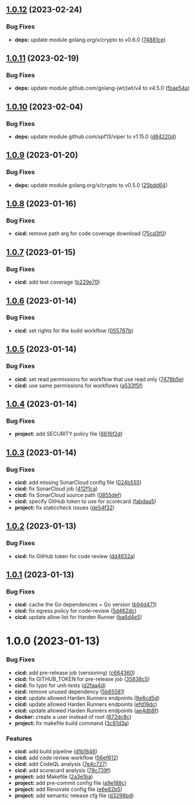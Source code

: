 ## [1.0.12](https://github.com/timoa/secure-go-backend-clean-architecture/compare/v1.0.11...v1.0.12) (2023-02-24)


### Bug Fixes

* **deps:** update module golang.org/x/crypto to v0.6.0 ([74881ce](https://github.com/timoa/secure-go-backend-clean-architecture/commit/74881ce892a0bffd38c8e6bce136ca02d97769d3))

## [1.0.11](https://github.com/timoa/secure-go-backend-clean-architecture/compare/v1.0.10...v1.0.11) (2023-02-19)


### Bug Fixes

* **deps:** update module github.com/golang-jwt/jwt/v4 to v4.5.0 ([fbae54a](https://github.com/timoa/secure-go-backend-clean-architecture/commit/fbae54abd1e1f769d4167eaa05344bade83e6e4d))

## [1.0.10](https://github.com/timoa/secure-go-backend-clean-architecture/compare/v1.0.9...v1.0.10) (2023-02-04)


### Bug Fixes

* **deps:** update module github.com/spf13/viper to v1.15.0 ([d84220d](https://github.com/timoa/secure-go-backend-clean-architecture/commit/d84220df3b82ff59d01bb16110cc1fb241ab11d6))

## [1.0.9](https://github.com/timoa/secure-go-backend-clean-architecture/compare/v1.0.8...v1.0.9) (2023-01-20)


### Bug Fixes

* **deps:** update module golang.org/x/crypto to v0.5.0 ([25bdd64](https://github.com/timoa/secure-go-backend-clean-architecture/commit/25bdd641850ed08ae6aee4b4248b100abc3f12be))

## [1.0.8](https://github.com/timoa/secure-go-backend-clean-architecture/compare/v1.0.7...v1.0.8) (2023-01-16)


### Bug Fixes

* **cicd:** remove path arg for code coverage download ([75cd3f0](https://github.com/timoa/secure-go-backend-clean-architecture/commit/75cd3f02361d756acb9d28e51580180c683674c6))

## [1.0.7](https://github.com/timoa/secure-go-backend-clean-architecture/compare/v1.0.6...v1.0.7) (2023-01-15)


### Bug Fixes

* **cicd:** add test coverage ([b229e70](https://github.com/timoa/secure-go-backend-clean-architecture/commit/b229e70f9f83fd5a678357ad3bb9a406c4bc68a6))

## [1.0.6](https://github.com/timoa/secure-go-backend-clean-architecture/compare/v1.0.5...v1.0.6) (2023-01-14)


### Bug Fixes

* **cicd:** set rights for the build workflow ([055787b](https://github.com/timoa/secure-go-backend-clean-architecture/commit/055787b71b21ab4b46c7c4310270c6a70aa05bf7))

## [1.0.5](https://github.com/timoa/secure-go-backend-clean-architecture/compare/v1.0.4...v1.0.5) (2023-01-14)


### Bug Fixes

* **cicd:** set read permissions for workflow that use read only ([7478b5e](https://github.com/timoa/secure-go-backend-clean-architecture/commit/7478b5e936fb295f42cf91303c3d18dae6a11975))
* **cicd:** use same permissions for workflows ([a533f5f](https://github.com/timoa/secure-go-backend-clean-architecture/commit/a533f5fe126ea011d409d5cd57990797b0574a78))

## [1.0.4](https://github.com/timoa/secure-go-backend-clean-architecture/compare/v1.0.3...v1.0.4) (2023-01-14)


### Bug Fixes

* **project:** add SECURITY policy file ([6616f2d](https://github.com/timoa/secure-go-backend-clean-architecture/commit/6616f2df02bc7b79201c45407ceba433eae74e7e))

## [1.0.3](https://github.com/timoa/secure-go-backend-clean-architecture/compare/v1.0.2...v1.0.3) (2023-01-14)


### Bug Fixes

* **cicd:** add missing SonarCloud config file ([024b555](https://github.com/timoa/secure-go-backend-clean-architecture/commit/024b5553b02110037f9f9ae46bd4467c5a3a95e6))
* **cicd:** fix SonarCloud job ([412f1ca](https://github.com/timoa/secure-go-backend-clean-architecture/commit/412f1cade9a1fe9f8c41dbd1eb5212d58a312591))
* **cicd:** fix SonarCloud source path ([0855def](https://github.com/timoa/secure-go-backend-clean-architecture/commit/0855def8e45914d2bc85ae1da169f2c5e728a1c1))
* **cicd:** specify GitHub token to use for scorecard ([fabdaa5](https://github.com/timoa/secure-go-backend-clean-architecture/commit/fabdaa56a36935a0e08c790c31ee8a0302e9178d))
* **project:** fix staticcheck issues ([de54f32](https://github.com/timoa/secure-go-backend-clean-architecture/commit/de54f32993eb2d689982247d5c4a0241edec4a5d))

## [1.0.2](https://github.com/timoa/secure-go-backend-clean-architecture/compare/v1.0.1...v1.0.2) (2023-01-13)


### Bug Fixes

* **cicd:** fix GitHub token for code review ([dd4632a](https://github.com/timoa/secure-go-backend-clean-architecture/commit/dd4632adb51cff6a55c264138ee653598984c2ad))

## [1.0.1](https://github.com/timoa/secure-go-backend-clean-architecture/compare/v1.0.0...v1.0.1) (2023-01-13)


### Bug Fixes

* **cicd:** cache the Go dependencies + Go version ([b94d471](https://github.com/timoa/secure-go-backend-clean-architecture/commit/b94d471ca20f05fb8d2d0f5ec12b48f4bbabaa62))
* **cicd:** fix egress policy for code-review ([5d462dc](https://github.com/timoa/secure-go-backend-clean-architecture/commit/5d462dc7e37e86329367fb1cda0fa0da18256a22))
* **cicd:** update allow list for Harden Runner ([ba6d4e5](https://github.com/timoa/secure-go-backend-clean-architecture/commit/ba6d4e54d4aff451904e63af3c7ed2b31b3f746d))

# 1.0.0 (2023-01-13)


### Bug Fixes

* **cicd:** add pre-release job (versioning) ([c664360](https://github.com/timoa/secure-go-backend-clean-architecture/commit/c664360096f7c45db75c88ce625b5d3e3f9d2ca0))
* **cicd:** fix GITHUB_TOKEN for pre-release job ([35838c5](https://github.com/timoa/secure-go-backend-clean-architecture/commit/35838c57cae77760259b5a7add0921a15d4ec600))
* **cicd:** fix typo for unit-tests ([d2faa4d](https://github.com/timoa/secure-go-backend-clean-architecture/commit/d2faa4dfbc0eb38de8d42cc15304c339fceb8ce8))
* **cicd:** remove unused dependency ([5b65581](https://github.com/timoa/secure-go-backend-clean-architecture/commit/5b6558139526b0bcd607ca0efe202c7499a6aac3))
* **cicd:** update allowed Harden Runners endpoints ([8e6cd5d](https://github.com/timoa/secure-go-backend-clean-architecture/commit/8e6cd5deb3c53cfa37c60605dae90632321b014d))
* **cicd:** update allowed Harden Runners endpoints ([efd19dc](https://github.com/timoa/secure-go-backend-clean-architecture/commit/efd19dc40c7f7e97ca294cbcf3aa21052ebfc14c))
* **cicd:** update allowed Harden Runners endpoints ([ae4db8f](https://github.com/timoa/secure-go-backend-clean-architecture/commit/ae4db8fb8d7b89bf4a8db15f5c753215dfc0615e))
* **docker:** create a user instead of root ([672dc8c](https://github.com/timoa/secure-go-backend-clean-architecture/commit/672dc8c38cc2e4f4f78c4bdbf7c1ede8df220c61))
* **project:** fix makefile build command ([3c81d3a](https://github.com/timoa/secure-go-backend-clean-architecture/commit/3c81d3a0fba075a004e60f673f7a2a46478477a1))


### Features

* **cicd:** add build pipeline ([d1b1846](https://github.com/timoa/secure-go-backend-clean-architecture/commit/d1b18461845f8e947f18a520b046c75c953ba941))
* **cicd:** add code review workflow ([56ef612](https://github.com/timoa/secure-go-backend-clean-architecture/commit/56ef612f6ff2bd8b909ab89a68c44085d35c07be))
* **cicd:** add CodeQL analysis ([7e4c727](https://github.com/timoa/secure-go-backend-clean-architecture/commit/7e4c72732ecd6239e555cdc97c4f42a690451df1))
* **cicd:** add scorecard analysis ([78c739f](https://github.com/timoa/secure-go-backend-clean-architecture/commit/78c739fc15c3fb46c633f433b690a45142f35d9b))
* **project:** add Makefile ([2a3e1ba](https://github.com/timoa/secure-go-backend-clean-architecture/commit/2a3e1ba3b10d08a9ac6bcb44f8759adba9290cb4))
* **project:** add pre-commit config file ([a9e188c](https://github.com/timoa/secure-go-backend-clean-architecture/commit/a9e188cc71d970dceb432c37774630a0d079c4ed))
* **project:** add Renovate config file ([e6e82b5](https://github.com/timoa/secure-go-backend-clean-architecture/commit/e6e82b5cdd3798bbf2033d66aa13fec3b4e4e37b))
* **project:** add semantic release cfg file ([d3298bd](https://github.com/timoa/secure-go-backend-clean-architecture/commit/d3298bd056acde4e4d6a4a973674996fb7d298b8))
